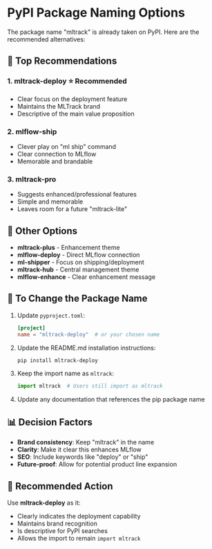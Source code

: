 # PyPI Package Naming Options

The package name "mltrack" is already taken on PyPI. Here are the recommended alternatives:

## 🎯 Top Recommendations

### 1. **mltrack-deploy** ⭐ Recommended
- Clear focus on the deployment feature
- Maintains the MLTrack brand
- Descriptive of the main value proposition

### 2. **mlflow-ship**
- Clever play on "ml ship" command
- Clear connection to MLflow
- Memorable and brandable

### 3. **mltrack-pro**
- Suggests enhanced/professional features
- Simple and memorable
- Leaves room for a future "mltrack-lite"

## 📝 Other Options

- **mltrack-plus** - Enhancement theme
- **mlflow-deploy** - Direct MLflow connection
- **ml-shipper** - Focus on shipping/deployment
- **mltrack-hub** - Central management theme
- **mlflow-enhance** - Clear enhancement message

## 🔄 To Change the Package Name

1. Update `pyproject.toml`:
   ```toml
   [project]
   name = "mltrack-deploy"  # or your chosen name
   ```

2. Update the README.md installation instructions:
   ```bash
   pip install mltrack-deploy
   ```

3. Keep the import name as `mltrack`:
   ```python
   import mltrack  # Users still import as mltrack
   ```

4. Update any documentation that references the pip package name

## 📊 Decision Factors

- **Brand consistency**: Keep "mltrack" in the name
- **Clarity**: Make it clear this enhances MLflow
- **SEO**: Include keywords like "deploy" or "ship"
- **Future-proof**: Allow for potential product line expansion

## 🚀 Recommended Action

Use **mltrack-deploy** as it:
- Clearly indicates the deployment capability
- Maintains brand recognition
- Is descriptive for PyPI searches
- Allows the import to remain `import mltrack`
